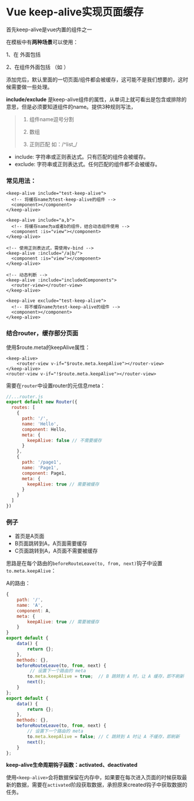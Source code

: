 # Vue keep-alive实现页面缓存

首先keep-alive是vue内置的组件之一

在模板中有**两种场景**可以使用：

1、在 <router-view>外面包括

2、在组件外面包括 （如 <keep-alive> <edit></edit> </keep-live>）

添加完后，默认里面的一切页面/组件都会被缓存，这可能不是我们想要的，这时候需要做一些处理。

**include/exclude** 是keep-alive组件的属性，从单词上就可看出是包含或排除的意思，但是必须要知道组件的name。提供3种规则写法，

> 1. 组件name逗号分割
>
> 2. 数组
>
> 3. 正则匹配 如：/^list_/

- include: 字符串或正则表达式。只有匹配的组件会被缓存。
- exclude: 字符串或正则表达式。任何匹配的组件都不会被缓存。

### 常见用法：

```vue
<keep-alive include="test-keep-alive">
  <!-- 将缓存name为test-keep-alive的组件 -->
  <component></component>
</keep-alive>

<keep-alive include="a,b">
  <!-- 将缓存name为a或者b的组件，结合动态组件使用 -->
  <component :is="view"></component>
</keep-alive>

<!-- 使用正则表达式，需使用v-bind -->
<keep-alive :include="/a|b/">
  <component :is="view"></component>
</keep-alive>

<!-- 动态判断 -->
<keep-alive :include="includedComponents">
  <router-view></router-view>
</keep-alive>

<keep-alive exclude="test-keep-alive">
  <!-- 将不缓存name为test-keep-alive的组件 -->
  <component></component>
</keep-alive>
```

### 结合router，缓存部分页面

使用$route.meta的keepAlive属性：

```vue
<keep-alive>
    <router-view v-if="$route.meta.keepAlive"></router-view>
</keep-alive>
<router-view v-if="!$route.meta.keepAlive"></router-view>
```

需要在`router`中设置router的元信息meta：

```javascript
//...router.js
export default new Router({
  routes: [
    {
      path: '/',
      name: 'Hello',
      component: Hello,
      meta: {
        keepAlive: false // 不需要缓存
      }
    },
    {
      path: '/page1',
      name: 'Page1',
      component: Page1,
      meta: {
        keepAlive: true // 需要被缓存
      }
    }
  ]
})
```

### 例子

- 首页是A页面
- B页面跳转到A，A页面需要缓存
- C页面跳转到A，A页面不需要被缓存

思路是在每个路由的`beforeRouteLeave(to, from, next)`钩子中设置`to.meta.keepAlive`：

A的路由：

```javascript
{
    path: '/',
    name: 'A',
    component: A,
    meta: {
        keepAlive: true // 需要被缓存
    }
}
export default {
    data() {
        return {};
    },
    methods: {},
    beforeRouteLeave(to, from, next) {
         // 设置下一个路由的 meta
        to.meta.keepAlive = true;  // B 跳转到 A 时，让 A 缓存，即不刷新
        next();
    }
};
export default {
    data() {
        return {};
    },
    methods: {},
    beforeRouteLeave(to, from, next) {
        // 设置下一个路由的 meta
        to.meta.keepAlive = false; // C 跳转到 A 时让 A 不缓存，即刷新
        next();
    }
};
```

**keep-alive生命周期钩子函数：activated、deactivated**

使用`<keep-alive>`会将数据保留在内存中，如果要在每次进入页面的时候获取最新的数据，需要在`activated`阶段获取数据，承担原来created钩子中获取数据的任务。